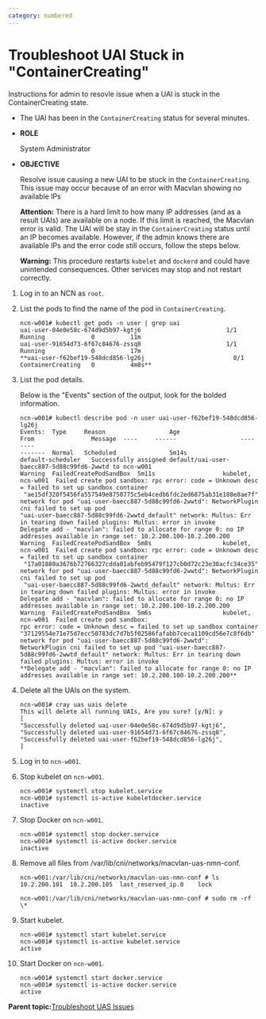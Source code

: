 ```yaml
---
category: numbered
---
```


# Troubleshoot UAI Stuck in "ContainerCreating"

Instructions for admin to resovle issue when a UAI is stuck in the ContainerCreating state.

-   The UAI has been in the `ContainerCreating` status for several minutes.

-   **ROLE**

    System Administrator

-   **OBJECTIVE**

    Resolve issue causing a new UAI to be stuck in the `ContainerCreating`. This issue may occur because of an error with Macvlan showing no available IPs

    **Attention:** There is a hard limit to how many IP addresses \(and as a result UAIs\) are available on a node. If this limit is reached, the Macvlan error is valid. The UAI will be stay in the `ContainerCreating` status until an IP becomes available. However, if the admin knows there are available IPs and the error code still occurs, follow the steps below.

    **Warning:** This procedure restarts `kubelet` and `dockerd` and could have unintended consequences. Other services may stop and not restart correctly.


1.  Log in to an NCN as `root`.

2.  List the pods to find the name of the pod in `ContainerCreating`.

    ```screen
    ncn-w001# kubectl get pods -n user | grep uai
    uai-user-04e0e58c-674d9d5b97-kgtj6                        1/1     Running             0          11m
    uai-user-91654d73-6f67c84676-zssq8                        1/1     Running             0          17m
    **uai-user-f62bef19-548dcd856-lg26j                         0/1     ContainerCreating   0          4m8s**
    ```

3.  List the pod details.

    Below is the "Events" section of the output, look for the bolded information.

    ```screen
    ncn-w001# kubectl describe pod -n user uai-user-f62bef19-548dcd856-lg26j
    Events:  Type     Reason                  Age                     From                Message  ----     ------                  ----                    ----                
    -------  Normal   Scheduled               5m14s                   default-scheduler   Successfully assigned default/uai-user-baecc887-5d88c99fd6-2wwtd to ncn-w001  
    Warning  FailedCreatePodSandBox  5m11s                   kubelet, ncn-w001  Failed create pod sandbox: rpc error: code = Unknown desc = failed to set up sandbox container
     "ae15df320f5456fa557549e8750775c5eb4cedb6fdc2ed6875ab31e188e8ae7f" network for pod "uai-user-baecc887-5d88c99fd6-2wwtd": NetworkPlugin cni failed to set up pod 
    "uai-user-baecc887-5d88c99fd6-2wwtd_default" network: Multus: Err in tearing down failed plugins: Multus: error in invoke 
    Delegate add - "macvlan": failed to allocate for range 0: no IP addresses available in range set: 10.2.200.100-10.2.200.200  
    Warning  FailedCreatePodSandBox  5m8s                    kubelet, ncn-w001  Failed create pod sandbox: rpc error: code = Unknown desc = failed to set up sandbox container
     "17a01880a3676b72766327cdda01abfeb95479f127cb0d72c23e30acfc34ce35" network for pod "uai-user-baecc887-5d88c99fd6-2wwtd": NetworkPlugin cni failed to set up pod
     "uai-user-baecc887-5d88c99fd6-2wwtd_default" network: Multus: Err in tearing down failed plugins: Multus: error in invoke 
    Delegate add - "macvlan": failed to allocate for range 0: no IP addresses available in range set: 10.2.200.100-10.2.200.200  
    Warning  FailedCreatePodSandBox  5m6s                    kubelet, ncn-w001  Failed create pod sandbox: 
    rpc error: code = Unknown desc = failed to set up sandbox container "37129554e71e75d7ecc50783dc7d7b5f02586fafabb7ceca1109cd56e7c8f6db" network for pod "uai-user-baecc887-5d88c99fd6-2wwtd": 
    NetworkPlugin cni failed to set up pod "uai-user-baecc887-5d88c99fd6-2wwtd_default" network: Multus: Err in tearing down failed plugins: Multus: error in invoke 
    **Delegate add - "macvlan": failed to allocate for range 0: no IP addresses available in range set: 10.2.200.100-10.2.200.200**
    ```

4.  Delete all the UAIs on the system.

    ```screen
    ncn-w001# cray uas uais delete
    This will delete all running UAIs, Are you sure? [y/N]: y
    [
    "Successfully deleted uai-user-04e0e58c-674d9d5b97-kgtj6",
    "Successfully deleted uai-user-91654d73-6f67c84676-zssq8",
    "Successfully deleted uai-user-f62bef19-548dcd856-lg26j",
    ]
    ```

5.  Log in to `ncn-w001`.

6.  Stop kubelet on `ncn-w001`.

    ```screen
    ncn-w001# systemctl stop kubelet.service
    ncn-w001# systemctl is-active kubeletdocker.service
    inactive
    ```

7.  Stop Docker on `ncn-w001`.

    ```screen
    ncn-w001# systemctl stop docker.service
    ncn-w001# systemctl is-active docker.service
    inactive
    ```

8.  Remove all files from /var/lib/cni/networks/macvlan-uas-nmn-conf.

    ```screen
    ncn-w001:/var/lib/cni/networks/macvlan-uas-nmn-conf # ls
    10.2.200.101  10.2.200.105  last_reserved_ip.0    lock
     
    ncn-w001:/var/lib/cni/networks/macvlan-uas-nmn-conf # sudo rm -rf \*
    ```

9.  Start kubelet.

    ```screen
    ncn-w001# systemctl start kubelet.service
    ncn-w001# systemctl is-active kubelet.service
    active 
    ```

10. Start Docker on `ncn-w001`.

    ```screen
    ncn-w001# systemctl start docker.service
    ncn-w001# systemctl is-active docker.service
    active 
    ```


**Parent topic:**[Troubleshoot UAS Issues](Troubleshoot_UAS_Issues.md)

